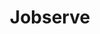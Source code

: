 ---
layout: layouts/redirect.tmpl.js
title: Jobserve
menu:
  visible: false
  order: 0
redirect_to: /
url: /jobserve/
---